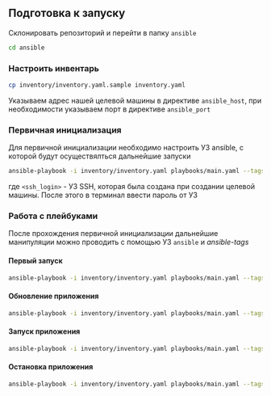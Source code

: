 ## Подготовка к запуску
Склонировать репозиторий и перейти в папку `ansible`

```bash
cd ansible
```
### Настроить инвентарь
```bash
cp inventory/inventory.yaml.sample inventory.yaml
```
Указываем адрес нашей целевой машины в директиве `ansible_host`, при необходимости указываем порт в директиве `ansible_port`

### Первичная инициализация
Для первичной инициализации необходимо настроить УЗ ansible, с которой будут осуществялться дальнейшие запуски

```bash
ansible-playbook -i inventory/inventory.yaml playbooks/main.yaml --tags "create_user" --extra-vars "ansible_user=<ssh_login>" --ask-pass --become
```
где `<ssh_login>` - УЗ SSH, которая была создана при создании целевой машины.
После этого в терминал ввести пароль от УЗ

### Работа с плейбуками
После прохождения первичной инициализации дальнейшие манипуляции можно проводить с помощью УЗ `ansible` и *ansible-tags*

#### Первый запуск
```bash
ansible-playbook -i inventory/inventory.yaml playbooks/main.yaml --tags "prepare"
```

#### Обновление приложения
```bash
ansible-playbook -i inventory/inventory.yaml playbooks/main.yaml --tags "update_app"
```

#### Запуск приложения
```bash
ansible-playbook -i inventory/inventory.yaml playbooks/main.yaml --tags "start_app"
```

#### Остановка приложения
```bash
ansible-playbook -i inventory/inventory.yaml playbooks/main.yaml --tags "stop_app"
```

